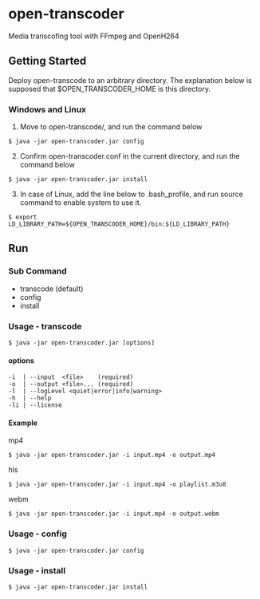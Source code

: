 # open-transcoder

Media transcofing tool with FFmpeg and OpenH264

## Getting Started

Deploy open-transcode to an arbitrary directory. The explanation below is supposed that $OPEN_TRANSCODER_HOME is this directory.

### Windows and Linux

1. Move to open-transcode/, and run the command below
 ```
$ java -jar open-transcoder.jar config
 ```

2. Confirm open-transcoder.conf in the current directory, and run the command below
 ```
$ java -jar open-transcoder.jar install
 ```

3. In case of Linux, add the line below to .bash_profile, and run source command to enable system to use it.
 ```
$ export LD_LIBRARY_PATH=${OPEN_TRANSCODER_HOME}/bin:${LD_LIBRARY_PATH}
 ```

## Run

### Sub Command
- transcode (default)
- config
- install

### Usage - transcode
```
$ java -jar open-transcoder.jar [options]
```
 
#### options
```
-i  | --input  <file>    (required)
-o  | --output <file>... (required)
-l  | --logLevel <quiet|error|info|warning>
-h  | --help
-li | --license
```
 
#### Example
mp4
 ```
$ java -jar open-transcoder.jar -i input.mp4 -o output.mp4
 ```
hls
 ```
 $ java -jar open-transcoder.jar -i input.mp4 -o playlist.m3u8
 ```
webm
 ```
$ java -jar open-transcoder.jar -i input.mp4 -o output.webm
 ```

### Usage - config
```
$ java -jar open-transcoder.jar config
```

### Usage - install
```
$ java -jar open-transcoder.jar install
```

